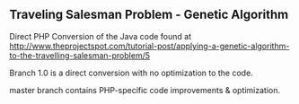 Traveling Salesman Problem - Genetic Algorithm
----------------------------------------------

Direct PHP Conversion of the Java code found at http://www.theprojectspot.com/tutorial-post/applying-a-genetic-algorithm-to-the-travelling-salesman-problem/5

Branch 1.0 is a direct conversion with no optimization to the code.

master branch contains PHP-specific code improvements & optimization.

